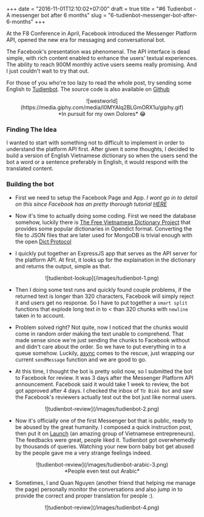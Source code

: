 +++
date = "2016-11-01T12:10:02+07:00"
draft = true
title = "#6 Tudienbot - A messenger bot after 6 months"
slug = "6-tudienbot-messenger-bot-after-6-months"
+++

At the F8 Conference in April, Facebook introduced the Messenger Platform API, opened the new era for messaging and conversational bot.

The Facebook's presentation was phenomenal. The API interface is dead simple, with rich content enabled to enhance the users' textual experiences. The ability to reach 900M monthly active users seems really promising. And I just couldn't wait to try that out.

For those of you who're too lazy to read the whole post, try sending some English to [Tudienbot](https://www.facebook.com/tudienbot/?fref=ts). The source code is also available on [Github](https://github.com/khoiln/tu-dien-bot)

<center>![westworld](https://media.giphy.com/media/l0MYAIq2BLGmORX1u/giphy.gif)</center>
<center>*In pursuit for my own Dolores* 😂</center>

### Finding The Idea

I wanted to start with something not to difficult to implement in order to understand the platform API first. After given it some thoughts, I decided to build a version of English Vietnamese dictionary so when the users send the bot a word or a sentence preferably in English, it would respond with the translated content.

### Building the bot

- First we need to setup the Facebook Page and App. *I wont go in to detail on this since Facebook has an pretty thorough tutorial [HERE](https://developers.facebook.com/docs/messenger-platform)*

- Now it's time to actually doing some coding. First we need the database somehow, luckily there is [The Free Vietnamese Dictionary Project](http://www.informatik.uni-leipzig.de/~duc/Dict/) that provides some popular dictionaries in Opendict format. Converting the file to JSON files that are later used for MongoDB is trivial enough with the open [Dict Protocol](http://www.dict.org/links.html)

- I quickly put together an ExpressJS app that serves as the API server for the platform API. At first, it looks up for the explaination in the dictionary and returns the output, simple as that.

<center>![tudienbot-lookup](/images/tudienbot-1.png)</center>

- Then I doing some test runs and quickly found couple problems, if the returned text is longer than 320 characters, Facebook will simply reject it and users get no response. So I have to put together a `smart split` functions that explode long text in to < than 320 chunks with `newline` taken in to account.

<script src="https://gist.github.com/khoiln/ec7c9c126ba4e1f1d7815761e61579f5.js"></script>

- Problem solved right? Not quite, now I noticed that the chunks would come in random order making the text unable to comprehend. That made sense since we're just sending the chunks to Facebook without and didn't care about the order. So we have to put everything in to a queue somehow. Luckily, [async](https://github.com/caolan/async) comes to the rescue, just wrapping our current `sendMessage` function and we are good to go.

<script src="https://gist.github.com/khoiln/1db7cc9bca909fc0cdc0c43a27b3e0fc.js"></script>

- At this time, I thought the bot is pretty solid now, so I submitted the bot to Facebook for review. It was 3 days after the Messenger Platform API announcement. Facebook said it would take 1 week to review, the bot got approved after 4 days. I checked the inbox of `Từ Điển Bot` and saw the Facebook's reviewers actually test out the bot just like normal users.

<center>![tudienbot-review](/images/tudienbot-2.png)</center>

- Now it's officially one of the first Messenger bot that is public, ready to be abused by the great humanity. I composed a quick instruction post, then put it on [Launch](https://www.facebook.com/groups/launchpad/) (an amazing group of Vietnamese entrepreneurs). The feedbacks were great, people liked it. Tudienbot got overwhemedly by thousands of queries. Watching your new born baby bot get abused by the people gave me a very strange feelings indeed.

<center>![tudienbot-review](/images/tudienbot-arabic-3.png)</center>
<center>*People even test out Arabic*</center>

- Sometimes, I and Quan Nguyen (another friend that helping me manage the page) personally monitor the conversations and also jump in to provide the correct and proper translation for people :).

<center>![tudienbot-review](/images/tudienbot-4.png)</center>


